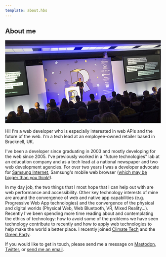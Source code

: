 ```yaml
---
template: about.hbs
---
```


## About me

![Peter speaking at RenderConf 2018](/images/pages/about/peter-renderconf-2018.jpg)

Hi! I'm a web developer who is especially interested in web APIs and the future of the web. I'm a tech lead at an employee-owned retailer based in Bracknell, UK.

I've been a developer since graduating in 2003 and mostly developing for the web since 2005. I've previously worked in
a "future technologies" lab at an education company and as a tech lead at a national newspaper and two web development
agencies. For over two years I was a developer advocate for [Samsung Internet](https://samsunginter.net), 
Samsung's mobile web browser ([which may be bigger than you think!](https://medium.com/samsung-internet-dev/think-you-know-the-top-web-browsers-458a0a070175)).

In my day job, the two things that I most hope that I can help out with are web performance and accessibility. Other key technology interests of mine are around the convergence of web and native app capabilities (e.g. Progressive Web App 
technologies) and the convergence of the physical and digital worlds (Physical Web, Web Bluetooth, VR, Mixed Reality...). 
Recently I've been spending more time reading about and contemplating the ethics of technology: how to avoid some of 
the problems we have seen technology contribute to recently and how to apply web technologies to help make the world a 
better place. I recently joined [Climate Tech](https://climate-tech.slack.com) and the [Green Party](https://greenparty.org.uk).

If you would like to get in touch, please send me a message on 
[Mastodon](https://toot.cafe/@peter), [Twitter](https://twitter.com/poshaughnessy), or [send me an email](mailto:peter.oshaughnessy@gmail.com).

